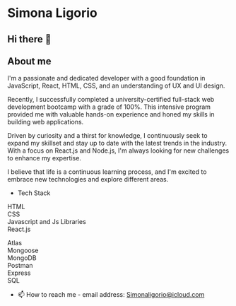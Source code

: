 # Simona Ligorio

## Hi there 👋 <br></br> About me


I'm a passionate and dedicated developer with a good foundation in JavaScript, React, HTML, CSS, and an understanding of UX and UI design.

Recently, I successfully completed a university-certified full-stack web development bootcamp with a grade of 100%. 
This intensive program provided me with valuable hands-on experience and honed my skills in building web applications.

Driven by curiosity and a thirst for knowledge, I continuously seek to expand my skillset and stay up to date with the latest trends in the industry. With a focus on React.js and Node.js, I'm always looking for new challenges to enhance my expertise.

I believe that life is a continuous learning process, and I'm excited to embrace new technologies and explore different areas.

- Tech Stack

HTML <br>
CSS <br>
Javascript and Js Libraries <br>
React.js <br>

Atlas <br>
Mongoose <br>
MongoDB <br>
Postman <br> 
Express <br>
SQL <br>

- 📫 How to reach me - email address: Simonaligorio@icloud.com

<!--
**Sylig/Sylig** is a ✨ _special_ ✨ repository because its `README.md` (this file) appears on your GitHub profile.

Here are some ideas to get you started:

- 🔭 I’m currently working on ...
- 🌱 I’m currently learning ...
- 👯 I’m looking to collaborate on ...
- 🤔 I’m looking for help with ...
- 💬 Ask me about ...
- 📫 How to reach me: ...
- 😄 Pronouns: ...
- ⚡ Fun fact: ...
-->
